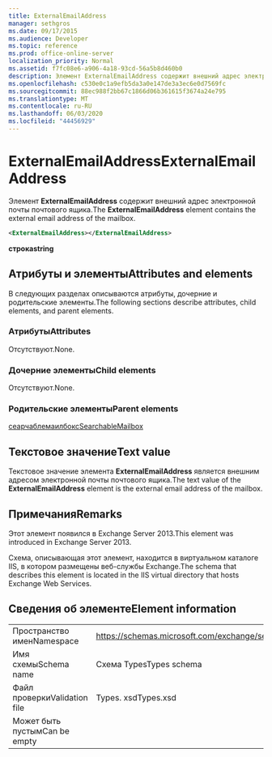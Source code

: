 ```yaml
---
title: ExternalEmailAddress
manager: sethgros
ms.date: 09/17/2015
ms.audience: Developer
ms.topic: reference
ms.prod: office-online-server
localization_priority: Normal
ms.assetid: f7fc08e6-a906-4a18-93cd-56a5b8d460b0
description: Элемент ExternalEmailAddress содержит внешний адрес электронной почты почтового ящика.
ms.openlocfilehash: c530e0c1a9efb5da3a0e147de3a3ec6e0d7569fc
ms.sourcegitcommit: 88ec988f2bb67c1866d06b361615f3674a24e795
ms.translationtype: MT
ms.contentlocale: ru-RU
ms.lasthandoff: 06/03/2020
ms.locfileid: "44456929"
---
```

# <a name="externalemailaddress"></a><span data-ttu-id="1350b-103">ExternalEmailAddress</span><span class="sxs-lookup"><span data-stu-id="1350b-103">ExternalEmailAddress</span></span>

<span data-ttu-id="1350b-104">Элемент **ExternalEmailAddress** содержит внешний адрес электронной почты почтового ящика.</span><span class="sxs-lookup"><span data-stu-id="1350b-104">The **ExternalEmailAddress** element contains the external email address of the mailbox.</span></span> 
  
```XML
<ExternalEmailAddress></ExternalEmailAddress>
```

<span data-ttu-id="1350b-105">**строка**</span><span class="sxs-lookup"><span data-stu-id="1350b-105">**string**</span></span>

## <a name="attributes-and-elements"></a><span data-ttu-id="1350b-106">Атрибуты и элементы</span><span class="sxs-lookup"><span data-stu-id="1350b-106">Attributes and elements</span></span>

<span data-ttu-id="1350b-107">В следующих разделах описываются атрибуты, дочерние и родительские элементы.</span><span class="sxs-lookup"><span data-stu-id="1350b-107">The following sections describe attributes, child elements, and parent elements.</span></span>
  
### <a name="attributes"></a><span data-ttu-id="1350b-108">Атрибуты</span><span class="sxs-lookup"><span data-stu-id="1350b-108">Attributes</span></span>

<span data-ttu-id="1350b-109">Отсутствуют.</span><span class="sxs-lookup"><span data-stu-id="1350b-109">None.</span></span>
  
### <a name="child-elements"></a><span data-ttu-id="1350b-110">Дочерние элементы</span><span class="sxs-lookup"><span data-stu-id="1350b-110">Child elements</span></span>

<span data-ttu-id="1350b-111">Отсутствуют.</span><span class="sxs-lookup"><span data-stu-id="1350b-111">None.</span></span>
  
### <a name="parent-elements"></a><span data-ttu-id="1350b-112">Родительские элементы</span><span class="sxs-lookup"><span data-stu-id="1350b-112">Parent elements</span></span>

[<span data-ttu-id="1350b-113">сеарчаблемаилбокс</span><span class="sxs-lookup"><span data-stu-id="1350b-113">SearchableMailbox</span></span>](searchablemailbox.md)
  
## <a name="text-value"></a><span data-ttu-id="1350b-114">Текстовое значение</span><span class="sxs-lookup"><span data-stu-id="1350b-114">Text value</span></span>

<span data-ttu-id="1350b-115">Текстовое значение элемента **ExternalEmailAddress** является внешним адресом электронной почты почтового ящика.</span><span class="sxs-lookup"><span data-stu-id="1350b-115">The text value of the **ExternalEmailAddress** element is the external email address of the mailbox.</span></span> 
  
## <a name="remarks"></a><span data-ttu-id="1350b-116">Примечания</span><span class="sxs-lookup"><span data-stu-id="1350b-116">Remarks</span></span>

<span data-ttu-id="1350b-117">Этот элемент появился в Exchange Server 2013.</span><span class="sxs-lookup"><span data-stu-id="1350b-117">This element was introduced in Exchange Server 2013.</span></span>
  
<span data-ttu-id="1350b-118">Схема, описывающая этот элемент, находится в виртуальном каталоге IIS, в котором размещены веб-службы Exchange.</span><span class="sxs-lookup"><span data-stu-id="1350b-118">The schema that describes this element is located in the IIS virtual directory that hosts Exchange Web Services.</span></span>
  
## <a name="element-information"></a><span data-ttu-id="1350b-119">Сведения об элементе</span><span class="sxs-lookup"><span data-stu-id="1350b-119">Element information</span></span>

|||
|:-----|:-----|
|<span data-ttu-id="1350b-120">Пространство имен</span><span class="sxs-lookup"><span data-stu-id="1350b-120">Namespace</span></span>  <br/> |https://schemas.microsoft.com/exchange/services/2006/types  <br/> |
|<span data-ttu-id="1350b-121">Имя схемы</span><span class="sxs-lookup"><span data-stu-id="1350b-121">Schema name</span></span>  <br/> |<span data-ttu-id="1350b-122">Схема Types</span><span class="sxs-lookup"><span data-stu-id="1350b-122">Types schema</span></span>  <br/> |
|<span data-ttu-id="1350b-123">Файл проверки</span><span class="sxs-lookup"><span data-stu-id="1350b-123">Validation file</span></span>  <br/> |<span data-ttu-id="1350b-124">Types. xsd</span><span class="sxs-lookup"><span data-stu-id="1350b-124">Types.xsd</span></span>  <br/> |
|<span data-ttu-id="1350b-125">Может быть пустым</span><span class="sxs-lookup"><span data-stu-id="1350b-125">Can be empty</span></span>  <br/> ||
   

